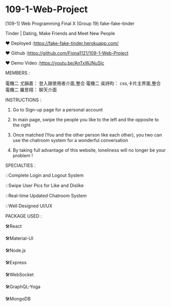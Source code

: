 # 109-1-Web-Project
[109-1] Web Programming Final X (Group 19) fake-fake-tinder

Tinder | Dating, Make Friends and Meet New People

❤ Deployed :https://fake-fake-tinder.herokuapp.com/

❤ Github :https://github.com/Fiona1121/109-1-Web-Project

❤ Demo Video :https://youtu.be/AnTxWJNuSIc

MEMBERS : 

電機二 尤韻嘉： 登入跟使用者介面,整合
電機二 吳詩昀： css,卡片主界面,整合
電機二 羅昱翔： 聊天介面



INSTRUCTIONS :

1)	Go to Sign-up page for a personal account

2)	In main page, swipe the people you like to the left and the opposite to the right

3)	Once matched (You and the other person like each other), you two can use the chatroom system for a wonderful conversation

4)	By taking full advantage of this website, loneliness will no longer be your problem !



SPECIALTIES :

💡Complete Login and Logout System

💡Swipe User Pics for Like and Dislike

💡Real-time Updated Chatroom System

💡Well Designed UI/UX



PACKAGE USED :

🛠React

🛠Material-UI

🛠Node.js

🛠Express

🛠WebSocket

🛠GraphQL-Yoga

🛠MongoDB
